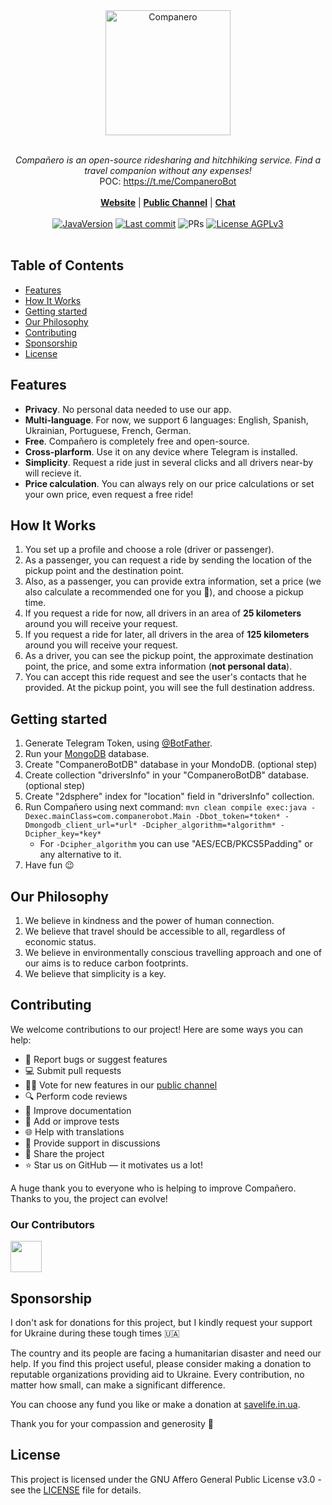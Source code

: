 <div align="center"><img width="200" alt="Companero" src="https://companero.io/assets/images/logo/logo.png"/></div>
<br/>
<p align="center">
   <i>Compañero is an open-source ridesharing and hitchhiking service. Find a travel companion without any expenses!</i>
   <br/>
   POC: <a href="https://t.me/CompaneroBot">https://t.me/CompaneroBot</a>
   <br/><br/>
     <b><a href="https://companero.io">Website</a></b>  | <b><a href="https://t.me/CompaneroUpdates">Public Channel</a></b> | <b><a href="https://t.me/CompaneroChat">Chat</a></b>
     <br/><br/>
   <a href="https://jdk.java.net/archive/"><img src="https://img.shields.io/badge/Java_Version-21-ffd7d7?logo=hackthebox&logoColor=fff" alt="JavaVersion"/></a>
   <a target="_blank" href="https://github.com/kopytovskiy/companero-bot"><img src="https://img.shields.io/github/last-commit/kopytovskiy/companero-bot?logo=github&color=ffd7d7&logoColor=fff" alt="Last commit"/></a>
   <img src="https://img.shields.io/badge/PRs-Welcome-ffd7d7?&logoColor=fff" alt="PRs"/>   
   <a href="https://github.com/kopytovskiy/companero-bot/blob/master/LICENSE"><img src="https://img.shields.io/badge/License-AGPLv3-ffd7d7?logo=opensourceinitiative&logoColor=fff" alt="License AGPLv3"/></a>
   <br/><br/>
</p>


## Table of Contents
- [Features](#features)
- [How It Works](#how-it-works)
- [Getting started](#getting-started)
- [Our Philosophy](#our-philosophy)
- [Contributing](#contributing)
- [Sponsorship](#sponsorship)
- [License](#license)

## Features
* **Privacy**. No personal data needed to use our app.
* **Multi-language**. For now, we support 6 languages: English, Spanish, Ukrainian, Portuguese, French, German.
* **Free**. Compañero is completely free and open-source.
* **Cross-plarform**. Use it on any device where Telegram is installed.
* **Simplicity**. Request a ride just in several clicks and all drivers near-by will recieve it.
* **Price calculation**. You can always rely on our price calculations or set your own price, even request a free ride!

## How It Works
1. You set up a profile and choose a role (driver or passenger).
2. As a passenger, you can request a ride by sending the location of the pickup point and the destination point.
3. Also, as a passenger, you can provide extra information, set a price (we also calculate a recommended one for you 🥰), and choose a pickup time.
4. If you request a ride for now, all drivers in an area of **25 kilometers** around you will receive your request.
5. If you request a ride for later, all drivers in the area of **125 kilometers** around you will receive your request.
6. As a driver, you can see the pickup point, the approximate destination point, the price, and some extra information (**not personal data**).
7. You can accept this ride request and see the user's contacts that he provided. At the pickup point, you will see the full destination address.

## Getting started
1. Generate Telegram Token, using [@BotFather](https://t.me/BotFather).
2. Run your [MongoDB](https://github.com/mongodb/mongo) database.
3. Create "CompaneroBotDB" database in your MondoDB. (optional step)
4. Create collection "driversInfo" in your "CompaneroBotDB" database. (optional step)
5. Create "2dsphere" index for "location" field in "driversInfo" collection.
6. Run Compañero using next command: `mvn clean compile exec:java -Dexec.mainClass=com.companerobot.Main -Dbot_token=*token* -Dmongodb_client_url=*url* -Dcipher_algorithm=*algorithm* -Dcipher_key=*key*`
    * For `-Dcipher_algorithm` you can use "AES/ECB/PKCS5Padding" or any alternative to it.
7. Have fun 😉

## Our Philosophy
1. We believe in kindness and the power of human connection.
2. We believe that travel should be accessible to all, regardless of economic status.
3. We believe in environmentally conscious travelling approach and one of our aims is to reduce carbon footprints.
4. We believe that simplicity is a key.

## Contributing
We welcome contributions to our project! Here are some ways you can help:
* 🐛 Report bugs or suggest features
* 💻 Submit pull requests
* 🙋‍♂️ Vote for new features in our [public channel](https://t.me/CompaneroUpdates)
* 🔍 Perform code reviews
* 📖 Improve documentation
* 🧪 Add or improve tests
* 🌐 Help with translations
* 🤝 Provide support in discussions
* 🚀 Share the project
* ⭐ Star us on GitHub — it motivates us a lot!

A huge thank you to everyone who is helping to improve Compañero. Thanks to you, the project can evolve!

### Our Contributors

<a href="https://github.com/kopytovskiy"><img src="https://avatars.githubusercontent.com/u/17334798?v=4" width="50" height="50" alt=""/></a>

## Sponsorship

I don't ask for donations for this project, but I kindly request your support for Ukraine during these tough times 🇺🇦

The country and its people are facing a humanitarian disaster and need our help. If you find this project useful, please consider making a donation to reputable organizations providing aid to Ukraine. Every contribution, no matter how small, can make a significant difference. 

You can choose any fund you like or make a donation at [savelife.in.ua](https://savelife.in.ua/en/donate-en/). 

Thank you for your compassion and generosity 🙏

## License

This project is licensed under the GNU Affero General Public License v3.0 - see the [LICENSE](LICENSE) file for details.